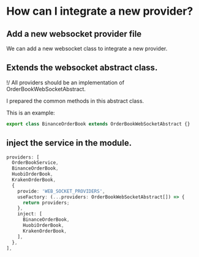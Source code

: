 # How can I integrate a new provider?

## Add a new websocket provider file
We can add a new websocket class to integrate a new provider.

## Extends the websocket abstract class.

\!/ All providers should be an implementation of OrderBookWebSocketAbstract.

I prepared the common methods in this abstract class.

This is an example:
```typescript
export class BinanceOrderBook extends OrderBookWebSocketAbstract {}
```

## inject the service in the module.
```typescript
providers: [
  OrderBookService,
  BinanceOrderBook,
  HuobiOrderBook,
  KrakenOrderBook,
  {
    provide: 'WEB_SOCKET_PROVIDERS',
    useFactory: (...providers: OrderBookWebSocketAbstract[]) => {
      return providers;
    },
    inject: [
      BinanceOrderBook,
      HuobiOrderBook,
      KrakenOrderBook,
    ],
  },
],
```
